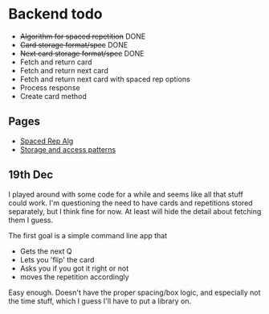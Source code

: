 # Backend todo

* ~~Algorithm for spaced repetition~~ DONE
* ~~Card storage format/spec~~ DONE
* ~~Next card storage format/spec~~ DONE
* Fetch and return card
* Fetch and return next card
* Fetch and return next card with spaced rep options
* Process response
* Create card method

## Pages

* [Spaced Rep Alg](./spaced_rep.md)
* [Storage and access patterns](./storage.md)

## 19th Dec

I played around with some code for a while and seems like all that stuff could work. I'm questioning the need to have cards and repetitions stored separately, but I think fine for now. At least will hide the detail about fetching them I guess.

The first goal is a simple command line app that 

* Gets the next Q
* Lets you 'flip' the card
* Asks you if you got it right or not
* moves the repetition accordingly

Easy enough. Doesn't have the proper spacing/box logic, and especially not the time stuff, which I guess I'll have to put a library on.


